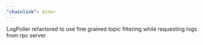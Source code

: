 ```yaml
---
"chainlink": minor
---
```


LogPoller refactored to use fine grained topic filtering while requesting logs from rpc server
